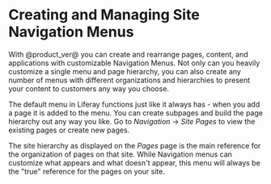 # Creating and Managing Site Navigation Menus

With @product_ver@ you can create and rearrange pages, content, and 
applications with customizable Navigation Menus. Not only can you heavily 
customize a single menu and page hierarchy, you can also create any number of 
menus with different organizations and hierarchies to present your content to
customers any way you choose.

The default menu in Liferay functions just like it always has - when you add a 
page it is added to the menu. You can create subpages and build the page 
hierarchy out any way you like. Go to *Navigation* &rarr; *Site Pages* to view
the existing pages or create new pages.

The site hierarchy as displayed on the *Pages* page is the main reference for 
the organization of pages on that site. While Navigation menus can customize 
what appears and what doesn't appear, this menu will always be the "true" 
reference for the pages on your site.

